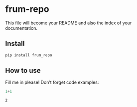 # frum-repo

<!-- WARNING: THIS FILE WAS AUTOGENERATED! DO NOT EDIT! -->

This file will become your README and also the index of your
documentation.

## Install

``` sh
pip install frum_repo
```

## How to use

Fill me in please! Don’t forget code examples:

``` python
1+1
```

    2
